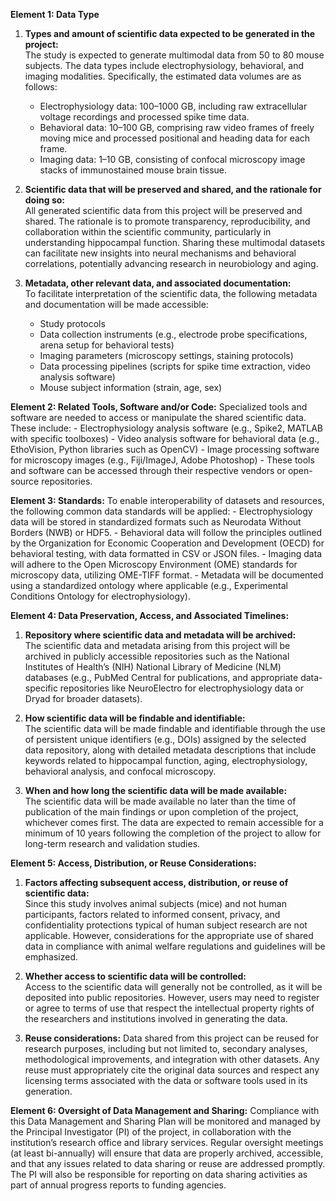 **Element 1: Data Type**

1. **Types and amount of scientific data expected to be generated in the project:**  
   The study is expected to generate multimodal data from 50 to 80 mouse subjects. The data types include electrophysiology, behavioral, and imaging modalities. Specifically, the estimated data volumes are as follows:

   - Electrophysiology data: 100–1000 GB, including raw extracellular voltage recordings and processed spike time data.
   - Behavioral data: 10–100 GB, comprising raw video frames of freely moving mice and processed positional and heading data for each frame.
   - Imaging data: 1–10 GB, consisting of confocal microscopy image stacks of immunostained mouse brain tissue.

2. **Scientific data that will be preserved and shared, and the rationale for doing so:**  
   All generated scientific data from this project will be preserved and shared. The rationale is to promote transparency, reproducibility, and collaboration within the scientific community, particularly in understanding hippocampal function. Sharing these multimodal datasets can facilitate new insights into neural mechanisms and behavioral correlations, potentially advancing research in neurobiology and aging.

3. **Metadata, other relevant data, and associated documentation:**  
   To facilitate interpretation of the scientific data, the following metadata and documentation will be made accessible:
   - Study protocols
   - Data collection instruments (e.g., electrode probe specifications, arena setup for behavioral tests)
   - Imaging parameters (microscopy settings, staining protocols)
   - Data processing pipelines (scripts for spike time extraction, video analysis software)
   - Mouse subject information (strain, age, sex)

**Element 2: Related Tools, Software and/or Code:**
Specialized tools and software are needed to access or manipulate the shared scientific data. These include: - Electrophysiology analysis software (e.g., Spike2, MATLAB with specific toolboxes) - Video analysis software for behavioral data (e.g., EthoVision, Python libraries such as OpenCV) - Image processing software for microscopy images (e.g., Fiji/ImageJ, Adobe Photoshop) - These tools and software can be accessed through their respective vendors or open-source repositories.

**Element 3: Standards:**
To enable interoperability of datasets and resources, the following common data standards will be applied: - Electrophysiology data will be stored in standardized formats such as Neurodata Without Borders (NWB) or HDF5. - Behavioral data will follow the principles outlined by the Organization for Economic Cooperation and Development (OECD) for behavioral testing, with data formatted in CSV or JSON files. - Imaging data will adhere to the Open Microscopy Environment (OME) standards for microscopy data, utilizing OME-TIFF format. - Metadata will be documented using a standardized ontology where applicable (e.g., Experimental Conditions Ontology for electrophysiology).

**Element 4: Data Preservation, Access, and Associated Timelines:**

1. **Repository where scientific data and metadata will be archived:**  
   The scientific data and metadata arising from this project will be archived in publicly accessible repositories such as the National Institutes of Health’s (NIH) National Library of Medicine (NLM) databases (e.g., PubMed Central for publications, and appropriate data-specific repositories like NeuroElectro for electrophysiology data or Dryad for broader datasets).

2. **How scientific data will be findable and identifiable:**  
   The scientific data will be made findable and identifiable through the use of persistent unique identifiers (e.g., DOIs) assigned by the selected data repository, along with detailed metadata descriptions that include keywords related to hippocampal function, aging, electrophysiology, behavioral analysis, and confocal microscopy.

3. **When and how long the scientific data will be made available:**  
   The scientific data will be made available no later than the time of publication of the main findings or upon completion of the project, whichever comes first. The data are expected to remain accessible for a minimum of 10 years following the completion of the project to allow for long-term research and validation studies.

**Element 5: Access, Distribution, or Reuse Considerations:**

1. **Factors affecting subsequent access, distribution, or reuse of scientific data:**  
   Since this study involves animal subjects (mice) and not human participants, factors related to informed consent, privacy, and confidentiality protections typical of human subject research are not applicable. However, considerations for the appropriate use of shared data in compliance with animal welfare regulations and guidelines will be emphasized.

2. **Whether access to scientific data will be controlled:**  
   Access to the scientific data will generally not be controlled, as it will be deposited into public repositories. However, users may need to register or agree to terms of use that respect the intellectual property rights of the researchers and institutions involved in generating the data.

3. **Reuse considerations:**
   Data shared from this project can be reused for research purposes, including but not limited to, secondary analyses, methodological improvements, and integration with other datasets. Any reuse must appropriately cite the original data sources and respect any licensing terms associated with the data or software tools used in its generation.

**Element 6: Oversight of Data Management and Sharing:**
Compliance with this Data Management and Sharing Plan will be monitored and managed by the Principal Investigator (PI) of the project, in collaboration with the institution’s research office and library services. Regular oversight meetings (at least bi-annually) will ensure that data are properly archived, accessible, and that any issues related to data sharing or reuse are addressed promptly. The PI will also be responsible for reporting on data sharing activities as part of annual progress reports to funding agencies.
